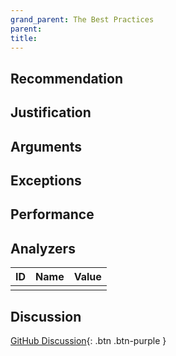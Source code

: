 ```yaml
---
grand_parent: The Best Practices
parent: 
title: 
---
```


## Recommendation

## Justification

## Arguments

## Exceptions

## Performance

## Analyzers

| ID | Name | Value
|:-|:-|:-|
| | | |

## Discussion

[GitHub Discussion](){: .btn .btn-purple }
